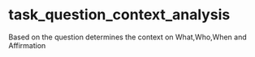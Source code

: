 # task_question_context_analysis
Based on the question determines the context on What,Who,When and Affirmation
